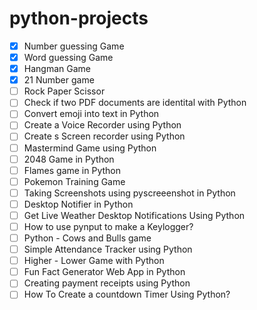 # python-projects

- [x] Number guessing Game
- [x] Word guessing Game
- [x] Hangman Game
- [x] 21 Number game
- [ ] Rock Paper Scissor
- [ ] Check if two PDF documents are identital with Python
- [ ] Convert emoji into text in Python
- [ ] Create a Voice Recorder using Python
- [ ] Create s Screen recorder using Python
- [ ] Mastermind Game using Python
- [ ] 2048 Game in Python
- [ ] Flames game in Python
- [ ] Pokemon Training Game
- [ ] Taking Screenshots using pyscreeenshot in Python
- [ ] Desktop Notifier in Python
- [ ] Get Live Weather Desktop Notifications Using Python
- [ ] How to use pynput to make a Keylogger?
- [ ] Python - Cows and Bulls game
- [ ] Simple Attendance Tracker using Python
- [ ] Higher - Lower Game with Python
- [ ] Fun Fact Generator Web App in Python
- [ ] Creating payment receipts using Python
- [ ] How To Create a countdown Timer Using Python?
